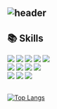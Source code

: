 
![header](https://capsule-render.vercel.app/api?type=venom&height=200&text=Hello%20World👋&fontSize=70&color=auto&stroke=auto)
---
## 📚 Skills
<div>
  <img src="https://img.shields.io/badge/HTML5-E34F26?style=for-the-badge&logo=html5&logoColor=white">  <!-- html5 -->
  <img src="https://img.shields.io/badge/CSS3-1572B6?style=for-the-badge&logo=css3&logoColor=white">  <!-- css3 -->
  <img src="https://img.shields.io/badge/JavaScript-F7DF1E?style=for-the-badge&logo=JavaScript&logoColor=white">  <!-- JavaScript -->
  <img src="https://img.shields.io/badge/jQuery-0769AD?style=for-the-badge&logo=jquery&logoColor=white">  <!-- jquery -->
  <img src="https://img.shields.io/badge/Bootstrap-563D7C?style=for-the-badge&logo=bootstrap&logoColor=white">  <!-- bootstrap --> <br/>
  <img src="https://img.shields.io/badge/React-20232A?style=for-the-badge&logo=react&logoColor=61DAFB">  <!-- react -->
  <img src="https://img.shields.io/badge/Vue.js-35495E?style=for-the-badge&logo=vue.js&logoColor=4FC08D">  <!-- vue.js -->
  <img src="https://img.shields.io/badge/MySQL-00000F?style=for-the-badge&logo=mysql&logoColor=white">  <!-- mysql -->
  <img src="https://img.shields.io/badge/PHP-777BB4?style=for-the-badge&logo=php&logoColor=white">  <!-- php --> <br/>
  <img src="https://img.shields.io/badge/MariaDB-003545?style=for-the-badge&logo=mariadb&logoColor=white">  <!-- mariadb -->
  <img src="https://img.shields.io/badge/Firebase-039BE5?style=for-the-badge&logo=Firebase&logoColor=white">  <!-- Firebase -->
  <img src="https://img.shields.io/badge/Figma-F24E1E?style=for-the-badge&logo=figma&logoColor=white">  <!-- figma -->
</div>

<!-- 사용하는 언어 비율(Top Languages Card) -->
##
[![Top Langs](https://github-readme-stats.vercel.app/api/top-langs/?username=ru0dn7&layout=compact&langs_count=6)](https://github.com/anuraghazra/github-readme-stats)


<!--
# GitHub 평판을 나타내는 위젯
[![ru0dn7's GitHub stats](https://github-readme-stats.vercel.app/api?username=ru0dn7)](https://github.com/anuraghazra/github-readme-stats)
-->



<!--
**ru0dn7/ru0dn7** is a ✨ _special_ ✨ repository because its `README.md` (this file) appears on your GitHub profile.

Here are some ideas to get you started:

- 🔭 I’m currently working on ...
- 🌱 I’m currently learning ...
- 👯 I’m looking to collaborate on ...
- 🤔 I’m looking for help with ...
- 💬 Ask me about ...
- 📫 How to reach me: ...
- 😄 Pronouns: ...
- ⚡ Fun fact: ...

방문자 수 뱃지
[![hits](https://myhits.vercel.app/api/hit/https%3A%2F%2Fgithub.com%2Fru0dn7?color=blue&label=hits&size=medium)](https://myhits.vercel.app)

-->

